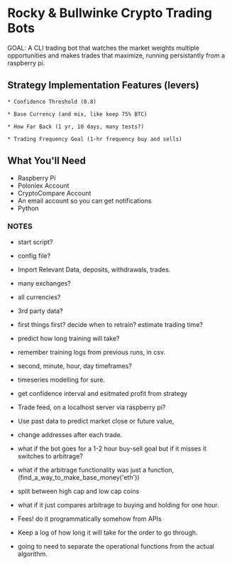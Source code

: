 # Rocky & Bullwinke Crypto Trading Bots

GOAL: A CLI trading bot that watches the market weights multiple opportunities and makes trades that maximize, running persistantly from a raspberry pi.

## Strategy Implementation Features (levers)

    * Confidence Threshold (0.8)

    * Base Currency (and mix, like keep 75% BTC)

    * How Far Back (1 yr, 10 days, many tests?)

    * Trading Frequency Goal (1-hr frequency buy and sells)

## What You'll Need
* Raspberry Pi
* Poloniex Account
* CryptoCompare Account
* An email account so you can get notifications
* Python


### NOTES
* start script?
* config file?
* Import Relevant Data, deposits, withdrawals, trades.
* many exchanges?
* all currencies?
* 3rd party data?
* first things first? decide when to retrain? estimate trading time?
* predict how long training will take?
* remember training logs from previous runs, in csv.
* second, minute, hour, day timeframes?
* timeseries modelling for sure.
* get confidence interval and esitmated profit from strategy
* Trade feed, on a localhost server via raspberry pi?
* Use past data to predict market close or future value, 
* change addresses after each trade.
* what if the bot goes for a 1-2 hour buy-sell goal but if it misses it switches to arbitrage?
* what if the arbitrage functionality was just a function, (find_a_way_to_make_base_money('eth'))
* split between high cap and low cap coins

* what if it just compares arbitrage to buying and holding for one hour.

* Fees! do it programmatically somehow from APIs

* Keep a log of how long it will take for the order to go through.
* going to need to separate the operational functions from the actual algorithm.


